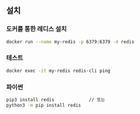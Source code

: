 ## 설치
###  도커를 통한 레디스 설치
```bash
docker run --name my-redis -p 6379:6379 -d redis
```

### 테스트
```bash
docker exec -it my-redis redis-cli ping
```

### 파이썬
```bash
pip3 install redis             // 또는
python3 -m pip install redis
```

